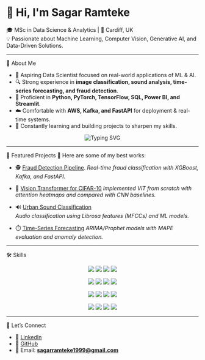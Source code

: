 # 👋 Hi, I'm Sagar Ramteke  

🎓 MSc in Data Science & Analytics | 📍 Cardiff, UK  
💡 Passionate about Machine Learning, Computer Vision, Generative AI, and Data-Driven Solutions.  

---

🔹 About Me
- 🎯 Aspiring Data Scientist focused on real-world applications of ML & AI.  
- 🔍 Strong experience in **image classification, sound analysis, time-series forecasting, and fraud detection**.  
- 🚀 Proficient in **Python, PyTorch, TensorFlow, SQL, Power BI, and Streamlit**.  
- ☁️ Comfortable with **AWS, Kafka, and FastAPI** for deployment & real-time systems.  
- 🌱 Constantly learning and building projects to sharpen my skills.  

<p align="center">
  <img src="https://readme-typing-svg.demolab.com?font=Fira+Code&pause=1000&color=36BCF7&width=435&lines=Machine+Learning+Engineer;Data+Scientist;AI+Research+Enthusiast;Python+%7C+PyTorch+%7C+SQL+%7C+AWS" alt="Typing SVG" />
</p>

---

🔹 Featured Projects
🌟 Here are some of my best works:

- 🕵️ [Fraud Detection Pipeline](https://github.com/Sagarramteke19/fraud-detection). 
  *Real-time fraud classification with XGBoost, Kafka, and FastAPI.*  

- 🧠 [Vision Transformer for CIFAR-10](https://github.com/Sagarramteke19/vision-transformer-cifar10)
  *Implemented ViT from scratch with attention heatmaps and compared with CNN baselines.*  

- 🔊 [Urban Sound Classification](https://github.com/sagar-ramteke/urban-sound-classification)  
  *Audio classification using Librosa features (MFCCs) and ML models.*  

- ⏱️ [Time-Series Forecasting](https://github.com/Sagarramteke19/times-series-forecasting)
  *ARIMA/Prophet models with MAPE evaluation and anomaly detection.*  

---

🛠️ Skills  

<p align="center">
  <!-- Programming -->
  <img src="https://img.shields.io/badge/Python-3776AB?style=for-the-badge&logo=python&logoColor=white"/>
  <img src="https://img.shields.io/badge/R-276DC3?style=for-the-badge&logo=r&logoColor=white"/>
  <img src="https://img.shields.io/badge/SQL-4479A1?style=for-the-badge&logo=postgresql&logoColor=white"/>
  <img src="https://img.shields.io/badge/C++-00599C?style=for-the-badge&logo=cplusplus&logoColor=white"/>
</p>

<p align="center">
  <!-- ML & AI -->
  <img src="https://img.shields.io/badge/PyTorch-EE4C2C?style=for-the-badge&logo=pytorch&logoColor=white"/>
  <img src="https://img.shields.io/badge/TensorFlow-FF6F00?style=for-the-badge&logo=tensorflow&logoColor=white"/>
  <img src="https://img.shields.io/badge/Scikit--learn-F7931E?style=for-the-badge&logo=scikitlearn&logoColor=white"/>
  <img src="https://img.shields.io/badge/XGBoost-EC4D37?style=for-the-badge&logo=xgboost&logoColor=white"/>
</p>

<p align="center">
  <!-- Data & Visualization -->
  <img src="https://img.shields.io/badge/Pandas-150458?style=for-the-badge&logo=pandas&logoColor=white"/>
  <img src="https://img.shields.io/badge/Numpy-013243?style=for-the-badge&logo=numpy&logoColor=white"/>
  <img src="https://img.shields.io/badge/Power%20BI-F2C811?style=for-the-badge&logo=powerbi&logoColor=black"/>
  <img src="https://img.shields.io/badge/Matplotlib-00457C?style=for-the-badge&logo=plotly&logoColor=white"/>
</p>

<p align="center">
  <!-- Tools & Cloud -->
  <img src="https://img.shields.io/badge/AWS-232F3E?style=for-the-badge&logo=amazonaws&logoColor=white"/>
  <img src="https://img.shields.io/badge/Streamlit-FF4B4B?style=for-the-badge&logo=streamlit&logoColor=white"/>
  <img src="https://img.shields.io/badge/FastAPI-009688?style=for-the-badge&logo=fastapi&logoColor=white"/>
  <img src="https://img.shields.io/badge/Apache%20Kafka-231F20?style=for-the-badge&logo=apachekafka&logoColor=white"/>
</p>

---

🔹 Let’s Connect
- 💼 [LinkedIn](https://www.linkedin.com/in/sagar-ramteke/)  
- 🐙 [GitHub](https://github.com/Sagarramteke19)  
- 📧 Email: **sagarramteke1999@gmail.com**  


<!--
**Sagarramteke19/Sagarramteke19** is a ✨ _special_ ✨ repository because its `README.md` (this file) appears on your GitHub profile.

Here are some ideas to get you started:

- 🔭 I’m currently working on ...
- 🌱 I’m currently learning ...
- 👯 I’m looking to collaborate on ...
- 🤔 I’m looking for help with ...
- 💬 Ask me about ...
- 📫 How to reach me: ...
- 😄 Pronouns: ...
- ⚡ Fun fact: ...
-->
